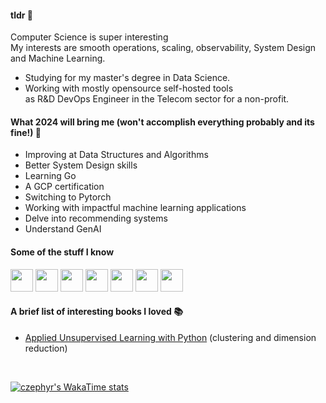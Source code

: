 <!--
**czephyr/czephyr** is a ✨ _special_ ✨ repository because its `README.md` (this file) appears on your GitHub profile.

Here are some ideas to get you started:

- 🔭 I’m currently working on ...
- 🌱 I’m currently learning ...
- 👯 I’m looking to collaborate on ...
- 🤔 I’m looking for help with ...
- 💬 Ask me about ...
- 📫 How to reach me: ...
- 😄 Pronouns: ...
- ⚡ Fun fact: ...
-->

#### tldr 📖
Computer Science is super interesting  </br>
My interests are smooth operations, scaling, observability, System Design and Machine Learning.

* Studying for my master's degree in Data Science.
* Working with mostly opensource self-hosted tools </br> as R&D DevOps Engineer in the Telecom sector for a non-profit.

#### What 2024 will bring me (won't accomplish everything probably and its fine!) 🌱

* Improving at Data Structures and Algorithms
* Better System Design skills
* Learning Go
* A GCP certification
* Switching to Pytorch
* Working with impactful machine learning applications
* Delve into recommending systems
* Understand GenAI

#### Some of the stuff I know
<p align="left">
<img src="https://cdn.jsdelivr.net/gh/devicons/devicon/icons/linux/linux-original.svg" width=36 height=36 />        
<img src="https://cdn.jsdelivr.net/gh/devicons/devicon/icons/python/python-original.svg" width=36 height=36 />
<img src="https://cdn.jsdelivr.net/gh/devicons/devicon/icons/kubernetes/kubernetes-plain.svg" width=36 height=36 />
<img src="https://cdn.jsdelivr.net/gh/devicons/devicon/icons/docker/docker-original.svg" width=36 height=36 />
<img src="https://cdn.jsdelivr.net/gh/devicons/devicon/icons/ansible/ansible-original.svg" width=36 height=36 />
<img src="https://cdn.jsdelivr.net/gh/devicons/devicon/icons/django/django-plain.svg" width=36 height=36 />
<img src="https://cdn.jsdelivr.net/gh/devicons/devicon/icons/tensorflow/tensorflow-original.svg" width=36 height=36 />                    
</p>

#### A brief list of interesting books I loved 📚

* [Applied Unsupervised Learning with Python](https://www.packtpub.com/en-it/product/applied-unsupervised-learning-with-python-9781789952292?=type=ebook) (clustering and dimension reduction)


</br>

[![czephyr's WakaTime stats](https://github-readme-stats.vercel.app/api/wakatime?username=czephyr&layout=compact)](https://github.com/anuraghazra/github-readme-stats)
